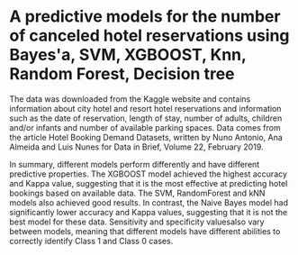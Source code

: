 # A predictive models for the number of canceled hotel reservations using Bayes'a, SVM, XGBOOST, Knn, Random Forest, Decision tree

The data was downloaded from the Kaggle website and contains information about city hotel and resort hotel reservations and information such as the date of reservation, length of stay, number of adults, children and/or infants and number of available parking spaces.
Data comes from the article Hotel Booking Demand Datasets, written by Nuno Antonio, Ana Almeida and Luis Nunes for Data in Brief, Volume 22, February 2019.

In summary, different models perform differently and have different predictive properties. The XGBOOST model achieved the highest accuracy and Kappa value, suggesting that it is the most effective at predicting hotel bookings based on available data. The SVM, RandomForest and kNN models also achieved good results. In contrast, the Naive Bayes model had significantly lower accuracy and Kappa values, suggesting that it is not the best model for these data. Sensitivity and specificity values ​​also vary between models, meaning that different models have different abilities to correctly identify Class 1 and Class 0 cases.
